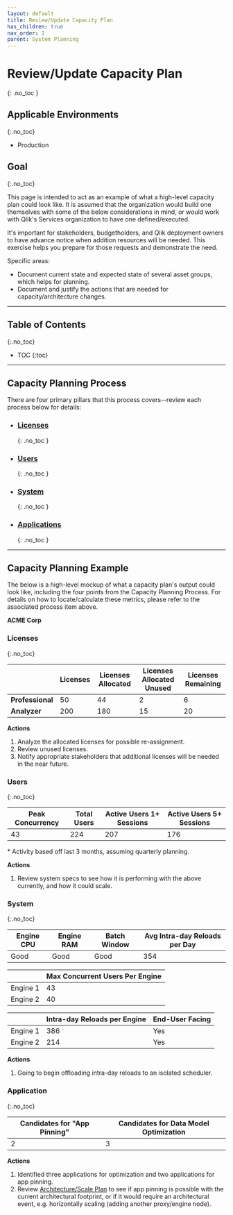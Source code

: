 ```yaml
---
layout: default
title: Review/Update Capacity Plan
has_children: true
nav_order: 1
parent: System Planning
---
```


# Review/Update Capacity Plan
{: .no_toc }

## Applicable Environments
{:.no_toc}

- Production

## Goal
{:.no_toc}

This page is intended to act as an example of what a high-level capacity plan could look like. It is assumed that the organization would build one themselves with some of the below considerations in mind, or would work with Qlik's Services organization to have one defined/executed.

It's important for stakeholders, budgetholders, and Qlik deployment owners to have advance notice when addition resources will be needed. This exercise helps you prepare for those requests and demonstrate the need. 

Specific areas:
- Document current state and expected state of several asset groups, which helps for planning.
- Document and justify the actions that are needed for capacity/architecture changes.

-------------------------

## Table of Contents
{:.no_toc}

* TOC
{:toc}

-------------------------

## Capacity Planning Process

There are four primary pillars that this process covers--review each process below for details:

*   ### [Licenses](review_update_capacity_plan/licenses.md)
    {: .no_toc }
*   ### [Users](review_update_capacity_plan/users.md)
    {: .no_toc }
*   ### [System](review_update_capacity_plan/system.md)
    {: .no_toc }
*   ### [Applications](review_update_capacity_plan/applications.md)
    {: .no_toc }

-------------------------

## Capacity Planning Example

The below is a high-level mockup of what a capacity plan's output could look like, including the four points from the Capacity Planning Process. For details on how to locate/calculate these metrics, please refer to the associated process item above.

**ACME Corp**


### Licenses
{:.no_toc}

|                  | Licenses | Licenses Allocated | Licenses Allocated Unused | Licenses Remaining |
|------------------|----------|--------------------|---------------------------|--------------------|
| **Professional** | 50       | 44                 | 2                         | 6                  |
| **Analyzer**     | 200      | 180                | 15                        | 20                 |

**Actions**

1. Analyze the allocated licenses for possible re-assignment.
2. Review unused licenses.
3. Notify appropriate stakeholders that additional licenses will be needed in the near future.

### Users
{:.no_toc}

| Peak Concurrency | Total Users | Active Users 1+ Sessions | Active Users 5+ Sessions |
|------------------|-------------|--------------------------|--------------------------|
| 43               | 224         | 207                      | 176                      |

\* Activity based off last 3 months, assuming quarterly planning.

**Actions**

1. Review system specs to see how it is performing with the above currently, and how it could scale.

### System
{:.no_toc}

| Engine CPU | Engine RAM |  Batch Window | Avg Intra-day Reloads per Day |
|------------|------------|---------------|-------------------------------|
| Good       | Good       | Good          | 354                           |

| 	         | Max Concurrent Users Per Engine |
|------------|---------------------------------|
| Engine 1   | 43			                   |
| Engine 2   | 40			                   |

| 	         | Intra-day Reloads per Engine | End-User Facing |
|------------|------------------------------|-----------------|
| Engine 1   | 386			                | Yes	          |
| Engine 2   | 214			                | Yes 	          |

**Actions**

1. Going to begin offloading intra-day reloads to an isolated scheduler.

### Application
{:.no_toc}

| Candidates for "App Pinning" | Candidates for Data Model Optimization |
|------------------------------|----------------------------------------|
| 2                            | 3                                      |

**Actions**

1. Identified three applications for optimization and two applications for app pinning.
2. Review [Architecture/Scale Plan](review_architecture_scale_plan.md) to see if app pinning is possible with the current architectural footprint, or if it would require an architectural event, e.g. horizontally scaling (adding another proxy/engine node).
